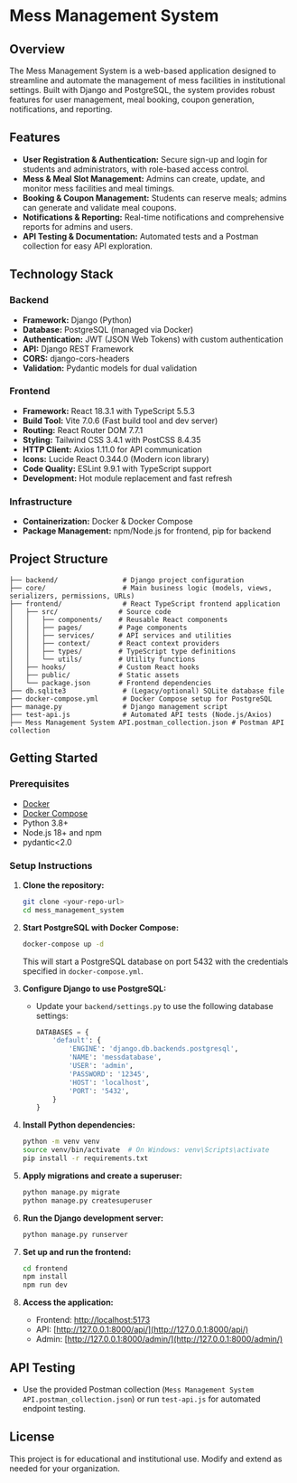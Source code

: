 # Mess Management System

## Overview
The Mess Management System is a web-based application designed to streamline and automate the management of mess facilities in institutional settings. Built with Django and PostgreSQL, the system provides robust features for user management, meal booking, coupon generation, notifications, and reporting.

## Features
- **User Registration & Authentication:** Secure sign-up and login for students and administrators, with role-based access control.
- **Mess & Meal Slot Management:** Admins can create, update, and monitor mess facilities and meal timings.
- **Booking & Coupon Management:** Students can reserve meals; admins can generate and validate meal coupons.
- **Notifications & Reporting:** Real-time notifications and comprehensive reports for admins and users.
- **API Testing & Documentation:** Automated tests and a Postman collection for easy API exploration.

## Technology Stack

### Backend
- **Framework:** Django (Python)
- **Database:** PostgreSQL (managed via Docker)
- **Authentication:** JWT (JSON Web Tokens) with custom authentication
- **API:** Django REST Framework
- **CORS:** django-cors-headers
- **Validation:** Pydantic models for dual validation

### Frontend
- **Framework:** React 18.3.1 with TypeScript 5.5.3
- **Build Tool:** Vite 7.0.6 (Fast build tool and dev server)
- **Routing:** React Router DOM 7.7.1
- **Styling:** Tailwind CSS 3.4.1 with PostCSS 8.4.35
- **HTTP Client:** Axios 1.11.0 for API communication
- **Icons:** Lucide React 0.344.0 (Modern icon library)
- **Code Quality:** ESLint 9.9.1 with TypeScript support
- **Development:** Hot module replacement and fast refresh

### Infrastructure
- **Containerization:** Docker & Docker Compose
- **Package Management:** npm/Node.js for frontend, pip for backend

## Project Structure
```
├── backend/                # Django project configuration
├── core/                   # Main business logic (models, views, serializers, permissions, URLs)
├── frontend/               # React TypeScript frontend application
│   ├── src/               # Source code
│   │   ├── components/    # Reusable React components
│   │   ├── pages/         # Page components
│   │   ├── services/      # API services and utilities
│   │   ├── context/       # React context providers
│   │   ├── types/         # TypeScript type definitions
│   │   └── utils/         # Utility functions
│   ├── hooks/             # Custom React hooks
│   ├── public/            # Static assets
│   └── package.json       # Frontend dependencies
├── db.sqlite3              # (Legacy/optional) SQLite database file
├── docker-compose.yml      # Docker Compose setup for PostgreSQL
├── manage.py               # Django management script
├── test-api.js             # Automated API tests (Node.js/Axios)
├── Mess Management System API.postman_collection.json # Postman API collection
```

## Getting Started

### Prerequisites
- [Docker](https://www.docker.com/get-started)
- [Docker Compose](https://docs.docker.com/compose/)
- Python 3.8+
- Node.js 18+ and npm
- pydantic<2.0

### Setup Instructions

1. **Clone the repository:**
   ```bash
   git clone <your-repo-url>
   cd mess_management_system
   ```

2. **Start PostgreSQL with Docker Compose:**
   ```bash
   docker-compose up -d
   ```
   This will start a PostgreSQL database on port 5432 with the credentials specified in `docker-compose.yml`.

3. **Configure Django to use PostgreSQL:**
   - Update your `backend/settings.py` to use the following database settings:
     ```python
     DATABASES = {
         'default': {
             'ENGINE': 'django.db.backends.postgresql',
             'NAME': 'messdatabase',
             'USER': 'admin',
             'PASSWORD': '12345',
             'HOST': 'localhost',
             'PORT': '5432',
         }
     }
     ```

4. **Install Python dependencies:**
   ```bash
   python -m venv venv
   source venv/bin/activate  # On Windows: venv\Scripts\activate
   pip install -r requirements.txt
   ```

5. **Apply migrations and create a superuser:**
   ```bash
   python manage.py migrate
   python manage.py createsuperuser
   ```

6. **Run the Django development server:**
   ```bash
   python manage.py runserver
   ```

7. **Set up and run the frontend:**
   ```bash
   cd frontend
   npm install
   npm run dev
   ```

8. **Access the application:**
   - Frontend: [http://localhost:5173](http://localhost:5173)
   - API: [http://127.0.0.1:8000/api/](http://127.0.0.1:8000/api/)
   - Admin: [http://127.0.0.1:8000/admin/](http://127.0.0.1:8000/admin/)

## API Testing
- Use the provided Postman collection (`Mess Management System API.postman_collection.json`) or run `test-api.js` for automated endpoint testing.

## License
This project is for educational and institutional use. Modify and extend as needed for your organization. 
